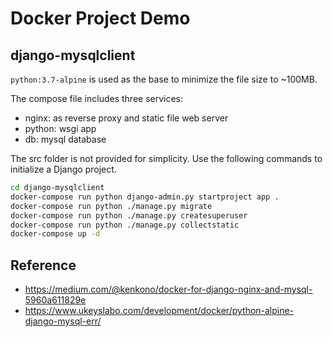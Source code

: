 # Docker Project Demo

## django-mysqlclient

`python:3.7-alpine` is used as the base to minimize the file size to ~100MB.

The compose file includes three services:

- nginx: as reverse proxy and static file web server
- python: wsgi app
- db: mysql database

The src folder is not provided for simplicity. Use the following commands to initialize a Django project.

```bash
cd django-mysqlclient
docker-compose run python django-admin.py startproject app .
docker-compose run python ./manage.py migrate
docker-compose run python ./manage.py createsuperuser
docker-compose run python ./manage.py collectstatic
docker-compose up -d
```

## Reference

- https://medium.com/@kenkono/docker-for-django-nginx-and-mysql-5960a611829e
- https://www.ukeyslabo.com/development/docker/python-alpine-django-mysql-err/
